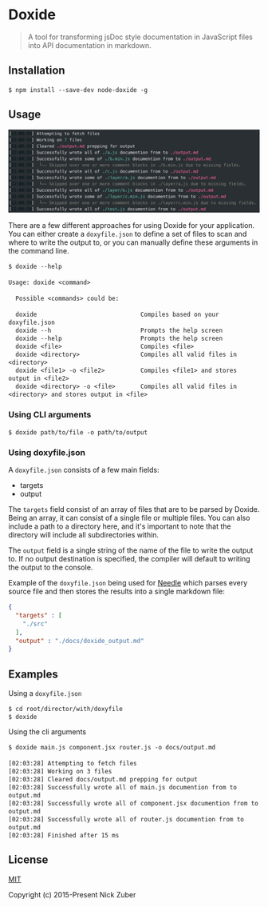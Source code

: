 # Doxide

> A tool for transforming jsDoc style documentation in JavaScript files into API documentation in markdown.

## Installation

```
$ npm install --save-dev node-doxide -g
```

## Usage

<img src="./.github/example.png" />

There are a few different approaches for using Doxide for your application. You can either create a `doxyfile.json` to define a set of files to scan and where to write the output to, or you can manually define these arguments in the command line.

```
$ doxide --help

Usage: doxide <command>

  Possible <commands> could be:

  doxide                             Compiles based on your doxyfile.json
  doxide --h                         Prompts the help screen
  doxide --help                      Prompts the help screen
  doxide <file>                      Compiles <file>
  doxide <directory>                 Compiles all valid files in <directory>
  doxide <file1> -o <file2>          Compiles <file1> and stores output in <file2>
  doxide <directory> -o <file>       Compiles all valid files in <directory> and stores output in <file>
```


### Using CLI arguments

```
$ doxide path/to/file -o path/to/output
```

### Using doxyfile.json

A `doxyfile.json` consists of a few main fields:

 - targets
 - output

The `targets` field consist of an array of files that are to be parsed by Doxide. Being an array, it can consist of a single file or multiple files. You can also include a path to a directory here, and it's important to note that the directory will include all subdirectories within.

The `output` field is a single string of the name of the file to write the output to. If no output destination is specified, the compiler will default to writing the output to the console.

Example of the `doxyfile.json` being used for [Needle](https://github.com/nickzuber/needle) which parses every source file and then stores the results into a single markdown file:

```json
{
  "targets" : [
    "./src"
  ],
  "output" : "./docs/doxide_output.md"
}

```

## Examples

Using a `doxyfile.json`

```
$ cd root/director/with/doxyfile
$ doxide
```

Using the cli arguments

```
$ doxide main.js component.jsx router.js -o docs/output.md

[02:03:28] Attempting to fetch files
[02:03:28] Working on 3 files
[02:03:28] Cleared docs/output.md prepping for output
[02:03:28] Successfully wrote all of main.js documention from to output.md
[02:03:28] Successfully wrote all of component.jsx documention from to output.md
[02:03:28] Successfully wrote all of router.js documention from to output.md
[02:03:28] Finished after 15 ms
```

## License
[MIT](https://opensource.org/licenses/MIT)

Copyright (c) 2015-Present Nick Zuber
